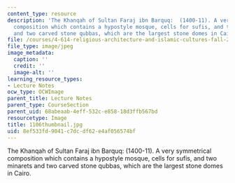 ```yaml
---
content_type: resource
description: 'The Khanqah of Sultan Faraj ibn Barquq:  (1400-11). A very symmetrical
  composition which contains a hypostyle mosque, cells for sufis, and two minarets
  and two carved stone qubbas, which are the largest stone domes in Cairo.'
file: /courses/4-614-religious-architecture-and-islamic-cultures-fall-2002/8ef533fd9041c7dcdf62e4af056574bf_1106thumbnail.jpg
file_type: image/jpeg
image_metadata:
  caption: ''
  credit: ''
  image-alt: ''
learning_resource_types:
- Lecture Notes
ocw_type: OCWImage
parent_title: Lecture Notes
parent_type: CourseSection
parent_uid: 68abeaab-4eff-532c-e858-18d3ffb567bd
resourcetype: Image
title: 1106thumbnail.jpg
uid: 8ef533fd-9041-c7dc-df62-e4af056574bf
---
```

The Khanqah of Sultan Faraj ibn Barquq:  (1400-11). A very symmetrical composition which contains a hypostyle mosque, cells for sufis, and two minarets and two carved stone qubbas, which are the largest stone domes in Cairo.

